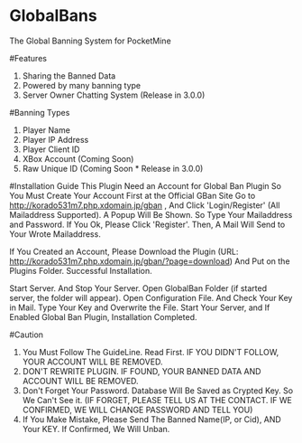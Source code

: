 # GlobalBans
The Global Banning System for PocketMine

#Features
1. Sharing the Banned Data
2. Powered by many banning type
3. Server Owner Chatting System (Release in 3.0.0)

#Banning Types
1. Player Name
2. Player IP Address
3. Player Client ID
4. XBox Account (Coming Soon)
5. Raw Unique ID (Coming Soon * Release in 3.0.0)

#Installation Guide
This Plugin Need an Account for Global Ban Plugin
So You Must Create Your Account First at the Official GBan Site
Go to http://korado531m7.php.xdomain.jp/gban , And Click 'Login/Register' (All Mailaddress Supported).
A Popup Will Be Shown. So Type Your Mailaddress and Password.
If You Ok, Please Click 'Register'.
Then, A Mail Will Send to Your Wrote Mailaddress.

If You Created an Account, Please Download the Plugin (URL: http://korado531m7.php.xdomain.jp/gban/?page=download)
And Put on the Plugins Folder. Successful Installation.

Start Server. And Stop Your Server.
Open GlobalBan Folder (if started server, the folder will appear).
Open Configuration File. And Check Your Key in Mail.
Type Your Key and Overwrite the File.
Start Your Server, and If Enabled Global Ban Plugin, Installation Completed.


#Caution
1. You Must Follow The GuideLine. Read First.
   IF YOU DIDN'T FOLLOW, YOUR ACCOUNT WILL BE REMOVED.
2. DON'T REWRITE PLUGIN. IF FOUND, YOUR BANNED DATA AND ACCOUNT WILL BE REMOVED.
3. Don't Forget Your Password. Database Will Be Saved as Crypted Key. So We Can't See it.
   (IF FORGET, PLEASE TELL US AT THE CONTACT. IF WE CONFIRMED, WE WILL CHANGE PASSWORD AND TELL YOU)
4. If You Make Mistake, Please Send The Banned Name(IP, or Cid), AND Your KEY. If Confirmed, We Will Unban.
